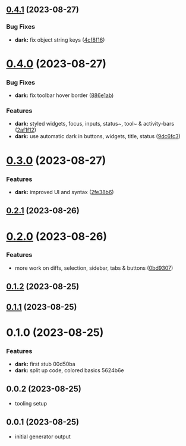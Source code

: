 ## [0.4.1](https://github.com/nemoDreamer/vscode-theme-seashells/compare/v0.4.0...v0.4.1) (2023-08-27)

### Bug Fixes

- **dark:** fix object string keys ([4cf8f16](https://github.com/nemoDreamer/vscode-theme-seashells/commit/4cf8f16aa6ca2097cfd505418f8c871fe9e5bb87))

# [0.4.0](https://github.com/nemoDreamer/vscode-theme-seashells/compare/v0.3.0...v0.4.0) (2023-08-27)

### Bug Fixes

- **dark:** fix toolbar hover border ([886e1ab](https://github.com/nemoDreamer/vscode-theme-seashells/commit/886e1abc420f9548c910477a526ad5ffdc8b28fb))

### Features

- **dark:** styled widgets, focus, inputs, status~, tool~ & activity-bars ([2af1f12](https://github.com/nemoDreamer/vscode-theme-seashells/commit/2af1f1241545d2d6e74f0560cca017510786dcfa))
- **dark:** use automatic dark in buttons, widgets, title, status ([9dc6fc3](https://github.com/nemoDreamer/vscode-theme-seashells/commit/9dc6fc3790b1ee453d73e43c3ebc2161759eb413))

# [0.3.0](https://github.com/nemoDreamer/vscode-theme-seashells/compare/v0.2.1...v0.3.0) (2023-08-27)

### Features

- **dark:** improved UI and syntax ([2fe38b6](https://github.com/nemoDreamer/vscode-theme-seashells/commit/2fe38b6f045bbebf36f71f3da3e4e525db4787c9))

## [0.2.1](https://github.com/nemoDreamer/vscode-theme-seashells/compare/v0.2.0...v0.2.1) (2023-08-26)

# [0.2.0](https://github.com/nemoDreamer/vscode-theme-seashells/compare/v0.1.2...v0.2.0) (2023-08-26)

### Features

- more work on diffs, selection, sidebar, tabs & buttons ([0bd9307](https://github.com/nemoDreamer/vscode-theme-seashells/commit/0bd930748789ff28837f101e4534fc2fc71841a0))

## [0.1.2](https://github.com/nemoDreamer/vscode-theme-seashells/compare/v0.1.1...v0.1.2) (2023-08-25)

## [0.1.1](https://github.com/nemoDreamer/vscode-theme-seashells/compare/v0.1.0...v0.1.1) (2023-08-25)

# 0.1.0 (2023-08-25)

### Features

- **dark:** first stub 00d50ba
- **dark:** split up code, colored basics 5624b6e

## 0.0.2 (2023-08-25)

- tooling setup

## 0.0.1 (2023-08-25)

- initial generator output
